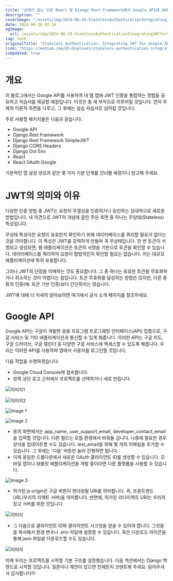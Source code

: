 ```yaml
---
title: "상태가 없는 인증 React 및 Django Rest Framework에서 Google API에 JWT 통합하기 파트  1"
description: ""
coverImage: "/assets/img/2024-06-20-StatelessAuthenticationIntegratingJWTforGoogleAPIinReactandDjangoRestFrameworkPart1_0.png"
date: 2024-06-20 02:14
ogImage: 
  url: /assets/img/2024-06-20-StatelessAuthenticationIntegratingJWTforGoogleAPIinReactandDjangoRestFrameworkPart1_0.png
tag: Tech
originalTitle: "Stateless Authentication: Integrating JWT for Google API in React and Django Rest Framework (Part — 1)"
link: "https://medium.com/@lcbiplove1/stateless-authentication-integrating-jwt-for-google-api-in-react-and-django-rest-framework-part-6aab7f47a190"
isUpdated: true
---
```





# 개요

이 블로그에서는 Google API를 사용하여 내 웹 앱에 JWT 인증을 통합하는 경험을 공유하고 자습서를 제공할 예정입니다. 이것은 총 세 부작으로 이루어질 것입니다. 먼저 주제의 이론적 측면을 다루고, 그 후에는 실습 자습서로 넘어갈 것입니다.

주로 사용할 패키지들은 다음과 같습니다:

- Google API
- Django Rest Framework
- Django Rest Framework SimpleJWT
- Django CORS Headers
- Django Dot Env
- React
- React OAuth Google

<div class="content-ad"></div>

기본적인 앱 설정 생성과 같은 몇 가지 기본 단계를 건너뛸 예정이니 참고해 주세요.

# JWT의 의미와 이유

다양한 인증 방법 중 JWT는 요청의 무결성을 인증하거나 승인하는 상대적으로 새로운 방법입니다. 내 의견으로 JWT의 개념에 끌린 주된 측면 중 하나는 무상태(Stateless) 특성입니다.

무상태 특성이란 요청이 유효한지 확인하기 위해 데이터베이스를 쿼리할 필요가 없다는 것을 의미합니다. 이 특성은 JWT를 강력하게 만들며 꼭 무상태입니다. 한 번 토큰이 서명되고 생성되면, 웹 애플리케이션은 토큰의 서명을 기반으로 토큰을 확인할 수 있습니다. 데이터베이스를 쿼리하여 요청이 합법적인지 확인할 필요는 없습니다. 이는 대규모 애플리케이션에 특히 유용합니다.

<div class="content-ad"></div>

그러나 JWT의 단점을 이해하는 것도 중요합니다. 그 중 하나는 유효한 토큰을 무효화하거나 취소하는 것이 어렵다는 점입니다. 토큰 무효화를 달성하는 방법은 있지만, 다른 종류의 인증(예: 토큰 기반 인증)보다 간단하지는 않습니다.

JWT에 대해 더 자세히 알아보려면 여기에서 공식 소개 페이지를 참조하세요.

# Google API

Google API는 구글이 개발한 응용 프로그램 프로그래밍 인터페이스(API) 집합으로, 구글 서비스 및 기타 애플리케이션과 통신할 수 있게 해줍니다. 이러한 API는 구글 지도, 구글 드라이브, 구글 캘린더 등 다양한 구글 서비스에 액세스할 수 있도록 해줍니다. 우리는 이러한 API를 사용하여 앱에서 사용자를 로그인할 것입니다.

<div class="content-ad"></div>

다음 작업을 수행하겠습니다:

- Google Cloud Console에 접속합니다.
- 왼쪽 상단 로고 근처에서 프로젝트를 선택하거나 새로 만듭니다.


![이미지1](/assets/img/2024-06-20-StatelessAuthenticationIntegratingJWTforGoogleAPIinReactandDjangoRestFrameworkPart1_0.png)

![이미지2](/assets/img/2024-06-20-StatelessAuthenticationIntegratingJWTforGoogleAPIinReactandDjangoRestFrameworkPart1_1.png)


<div class="content-ad"></div>


![Image 1](/assets/img/2024-06-20-StatelessAuthenticationIntegratingJWTforGoogleAPIinReactandDjangoRestFrameworkPart1_2.png)

![Image 2](/assets/img/2024-06-20-StatelessAuthenticationIntegratingJWTforGoogleAPIinReactandDjangoRestFrameworkPart1_3.png)

- 동의 화면에서는 app_name, user_support_email, developer_contact_email을 입력할 것입니다. 다른 필드는 로컬 환경에서 비워둘 겁니다. 나중에 필요한 경우 양식을 업데이트할 수도 있습니다. test_email을 위해 몇 개의 이메일을 추가할 수 있습니다. 그 외에는 '다음' 버튼만 눌러 진행하면 됩니다.
- 이제 동일한 드롭다운에서 새로운 OAuth 클라이언트 ID를 생성할 수 있습니다. 모바일 앱이나 태블릿 애플리케이션을 개발 중이라면 다른 플랫폼을 사용할 수 있습니다.

![Image 3](/assets/img/2024-06-20-StatelessAuthenticationIntegratingJWTforGoogleAPIinReactandDjangoRestFrameworkPart1_4.png)


<div class="content-ad"></div>

- 허가된 js origin은 구글 버튼이 렌더링될 URI를 의미합니다. 즉, 프론트엔드 URL(우리의 리액트 서버)을 의미합니다. 반면에, 허가된 리다이렉트 URI는 우리의 장고 서버를 위한 것입니다.

![이미지](/assets/img/2024-06-20-StatelessAuthenticationIntegratingJWTforGoogleAPIinReactandDjangoRestFrameworkPart1_5.png)

- 그 다음으로 클라이언트 ID와 클라이언트 시크릿을 얻을 수 있어야 합니다. 그것들을 복사해서 환경 변수나 .env 파일에 설정할 수 있습니다. 혹은 다운로드 아이콘을 통해 json 파일을 다운로드할 수도 있습니다.

![이미지](/assets/img/2024-06-20-StatelessAuthenticationIntegratingJWTforGoogleAPIinReactandDjangoRestFrameworkPart1_6.png)

<div class="content-ad"></div>

이제 우리는 프로젝트를 시작할 기본 구조를 설정했습니다. 다음 섹션에서는 Django 백엔드로 시작할 것입니다. 질문이나 제안이 있으면 언제든지 코멘트해 주세요. 읽어주셔서 감사합니다!!!